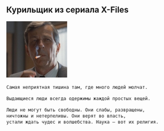 <!--2020-08-30 01:48:16-->
## Курильщик из сериала X-Files
<img src="./kuril-x-files.jpg">

    
    Самая неприятная тишина там, где много людей молчат.

>  

    Выдающиеся люди всегда одержимы жаждой простых вещей.

>  

    Люди не могут быть свободны. Они слабы, развращены, 
    ничтожны и нетерпеливы. Они верят во власть, 
    устали ждать чудес и волшебства. Наука — вот их религия.

>  
